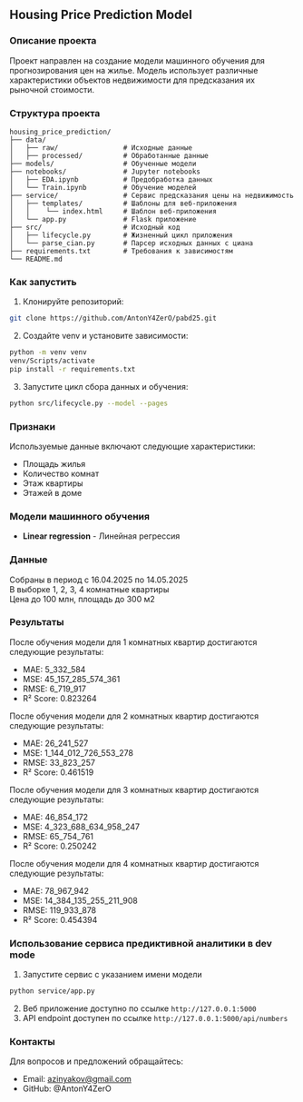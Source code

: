 ## Housing Price Prediction Model

### Описание проекта
Проект направлен на создание модели машинного обучения для прогнозирования цен на жилье. Модель использует различные характеристики объектов недвижимости для предсказания их рыночной стоимости.

### Структура проекта
```
housing_price_prediction/
├── data/
│   ├── raw/                # Исходные данные
│   ├── processed/          # Обработанные данные
├── models/                 # Обученные модели
├── notebooks/              # Jupyter notebooks
│   ├── EDA.ipynb           # Предобработка данных
│   └── Train.ipynb         # Обучение моделей
├── service/                # Сервис предсказания цены на недвижимость
│   ├── templates/          # Шаблоны для веб-приложения
│   │    └── index.html     # Шаблон веб-приложения
│   └── app.py              # Flask приложение
├── src/                    # Исходный код
│   ├── lifecycle.py        # Жизненный цикл приложения
│   └── parse_cian.py       # Парсер исходных данных с циана
├── requirements.txt        # Требования к зависимостям
└── README.md
```

### Как запустить
1. Клонируйте репозиторий:
```bash
git clone https://github.com/AntonY4ZerO/pabd25.git
```

2. Создайте venv и установите зависимости:
```bash
python -m venv venv
venv/Scripts/activate
pip install -r requirements.txt
```

3. Запустите цикл сбора данных и обучения:
```bash
python src/lifecycle.py --model --pages
```

### Признаки
Используемые данные включают следующие характеристики:
* Площадь жилья
* Количество комнат
* Этаж квартиры
* Этажей в доме

### Модели машинного обучения
* **Linear regression** - Линейная регрессия

### Данные
Собраны в период с 16.04.2025 по 14.05.2025  
В выборке 1, 2, 3, 4 комнатные квартиры  
Цена до 100 млн, площадь до 300 м2  

### Результаты
После обучения модели для 1 комнатных квартир достигаются следующие результаты:
* MAE: 5_332_584
* MSE: 45_157_285_574_361
* RMSE: 6_719_917
* R² Score: 0.823264

После обучения модели для 2 комнатных квартир достигаются следующие результаты:
* MAE: 26_241_527
* MSE: 1_144_012_726_553_278
* RMSE: 33_823_257
* R² Score: 0.461519

После обучения модели для 3 комнатных квартир достигаются следующие результаты:
* MAE: 46_854_172
* MSE: 4_323_688_634_958_247
* RMSE: 65_754_761
* R² Score: 0.250242

После обучения модели для 4 комнатных квартир достигаются следующие результаты:
* MAE: 78_967_942
* MSE: 14_384_135_255_211_908
* RMSE: 119_933_878
* R² Score: 0.454394

### Использование сервиса предиктивной аналитики в dev mode
1. Запустите сервис с указанием имени модели
```sh
python service/app.py
```
2. Веб приложение доступно по ссылке `http://127.0.0.1:5000` 
3. API endpoint доступен  по ссылке `http://127.0.0.1:5000/api/numbers`

### Контакты
Для вопросов и предложений обращайтесь:
* Email: azinyakov@gmail.com
* GitHub: @AntonY4ZerO
